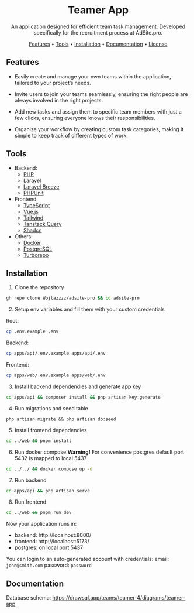 <div align="center">

# Teamer App

An application designed for efficient team task management. Developed specifically for the recruitment process at AdSite.pro.

[Features](#features) •
[Tools](#tools) •
[Installation](#installation) •
[Documentation](#documentation) •
[License](#license)

</div>

## Features

- Easily create and manage your own teams within the application, tailored to your project’s needs.

- Invite users to join your teams seamlessly, ensuring the right people are always involved in the right projects.
 
- Add new tasks and assign them to specific team members with just a few clicks, ensuring everyone knows their responsibilities.

- Organize your workflow by creating custom task categories, making it simple to keep track of different types of work.

## Tools
- Backend:
  - [PHP](https://www.php.net/)
  - [Laravel](https://laravel.com/)
  - [Laravel Breeze](https://github.com/laravel/breeze)
  - [PHPUnit](https://phpunit.de/index.html)
- Frontend:
  - [TypeScript](https://www.typescriptlang.org/)
  - [Vue.js](https://vuejs.org/)
  - [Tailwind](https://tailwindcss.com/)
  - [Tanstack Query](https://tanstack.com/)
  - [Shadcn](https://www.shadcn-vue.com/)
- Others:
  - [Docker](https://www.docker.com/)
  - [PostgreSQL](https://www.postgresql.org/)
  - [Turborepo](https://turbo.build/repo/docs)
  
## Installation

1. Clone the repository
```sh
gh repo clone Wojtazzzz/adsite-pro && cd adsite-pro
```

2. Setup env variables and fill them with your custom credentials

Root:
```sh
cp .env.example .env
```
Backend:
```sh
cp apps/api/.env.example apps/api/.env
```
Frontend:
```sh
cp apps/web/.env.example apps/web/.env
```

3. Install backend dependendies and generate app key
```sh
cd apps/api && composer install && php artisan key:generate
```

4. Run migrations and seed table
```
php artisan migrate && php artisan db:seed
```

5. Install frontend dependendies
```sh
cd ../web && pnpm install
```

6. Run docker compose
**Warning!** For convenience postgres default port 5432 is mapped to local 5437
```sh
cd ../../ && docker compose up -d
```

7. Run backend
```sh
cd apps/api && php artisan serve
```

8. Run frontend
```sh
cd ../web && pnpm run dev
```

Now your application runs in:
- backend: http://localhost:8000/
- frontend: http://localhost:5173/
- postgres: on local port 5437

You can login to an auto-generated account with credentials:
email: `john@smith.com`
password: `password`

## Documentation
Database schema: https://drawsql.app/teams/teamer-4/diagrams/teamer-app
